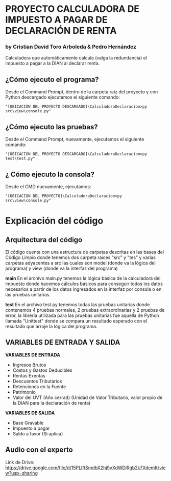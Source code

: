 # PROYECTO CALCULADORA DE IMPUESTO A PAGAR DE DECLARACIÓN DE RENTA 
### by Cristian David Toro Arboleda & Pedro Hernández

Calculadora que automáticamente calcula (valga la redundancia) el impuesto a pagar a la DIAN al declarar renta.

## ¿Cómo ejecuto el programa?

Desde el Command Prompt, dentro de la carpeta raíz del proyecto y con Python descargado ejecutamos el siguiente comando:
```
"[UBICACIÓN DEL PROYECTO DESCARGADO]\CalculadoraDeclaracion>py src\view\console.py"
```

## ¿Cómo ejecuto las pruebas?

Desde el Command Prompt, nuevamente, ejecutamos el siguiente comando:
```
"[UBICACIÓN DEL PROYECTO DESCARGADO]\CalculadoraDeclaracion>py test\test.py"
```

## ¿ Cómo ejecuto la consola?

Desde el CMD nuevamente, ejecutamos:
```
"[UBICACIÓN DEL PROYECTO]\CalculadoraDeclaracion>py src\view\console.py"
```


# Explicación del código

## Arquitectura del código

El código cuenta con una estructura de carpetas descritas en las bases del Código Limpio donde tenemos dos carpeta raíces "src" y "tes" y varias carpetas adyacentes a src las cuales son model (donde va la lógica del programa) y view (donde va la interfaz del programa)

**main**
En el archivo main.py tenemos la lógica básica de la calculadora del impuesto donde hacemos cálculos básicos para conseguir todos los datos necesarios a partir de los datos ingresados en la interfaz por consola o en las pruebas unitarias.

**test**
En el archivo test.py tenemos todas las pruebas unitarias donde contenemos 4 pruebas normales, 2 pruebas extraordinarias y 2 pruebas de error, la librería utilizada para las pruebas unitarias fue aquella de Python llamada "Unittest" donde se compara un resultado esperado con el resultado que arroje la lógica del programa.


## VARIABLES DE ENTRADA Y SALIDA

**VARIABLES DE ENTRADA**
-	Ingresos Brutos
-	Costos y Gastos Deducibles
-	Rentas Exentas
-	Descuentos Tributarios
-	Retenciones en la Fuente
-	Patrimonio
-	Valor del UVT (Año cerrad)
    (Unidad de Valor Tributario, valor propio de la DIAN para la declaración de renta)
    
  
**VARIABLES DE SALIDA**
-	Base Gravable
-	Impuesto a pagar
-	Saldo a favor (Si aplica)

## Audio con el experto
Link de Drive: https://drive.google.com/file/d/15PLIftSmdbX2hj9vXdWDiRgb2k7XdemK/view?usp=sharing
